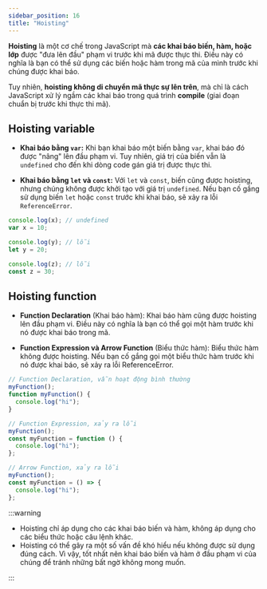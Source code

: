 ```yaml
---
sidebar_position: 16
title: "Hoisting"
---
```


**Hoisting** là một cơ chế trong JavaScript mà **các khai báo biến, hàm, hoặc lớp** được "đưa lên đầu" phạm vi trước khi mã được thực thi. Điều này có nghĩa là bạn có thể sử dụng các biến hoặc hàm trong mã của mình trước khi chúng được khai báo.

Tuy nhiên, **hoisting không di chuyển mã thực sự lên trên**, mà chỉ là cách JavaScript xử lý ngầm các khai báo trong quá trình **compile** (giai đoạn chuẩn bị trước khi thực thi mã).

## Hoisting variable

- **Khai báo bằng `var`:** Khi bạn khai báo một biến bằng `var`, khai báo đó được "nâng" lên đầu phạm vi. Tuy nhiên, giá trị của biến vẫn là `undefined` cho đến khi dòng code gán giá trị được thực thi.

- **Khai báo bằng `let` và `const`:** Với `let` và `const`, biến cũng được hoisting, nhưng chúng không được khởi tạo với giá trị `undefined`. Nếu bạn cố gắng sử dụng biến `let` hoặc `const` trước khi khai báo, sẽ xảy ra lỗi `ReferenceError`.

```js
console.log(x); // undefined
var x = 10;

console.log(y); // lỗi
let y = 20;

console.log(z); // lỗi
const z = 30;
```

## Hoisting function

- **Function Declaration** (Khai báo hàm): Khai báo hàm cũng được hoisting lên đầu phạm vi. Điều này có nghĩa là bạn có thể gọi một hàm trước khi nó được khai báo trong mã.

- **Function Expression và Arrow Function** (Biểu thức hàm): Biểu thức hàm không được hoisting. Nếu bạn cố gắng gọi một biểu thức hàm trước khi nó được khai báo, sẽ xảy ra lỗi ReferenceError.

```js
// Function Declaration, vẫn hoạt động bình thường
myFunction();
function myFunction() {
  console.log("hi");
}

// Function Expression, xảy ra lỗi
myFunction();
const myFunction = function () {
  console.log("hi");
};

// Arrow Function, xảy ra lỗi
myFunction();
const myFunction = () => {
  console.log("hi");
};
```

:::warning

- Hoisting chỉ áp dụng cho các khai báo biến và hàm, không áp dụng cho các biểu thức hoặc câu lệnh khác.
- Hoisting có thể gây ra một số vấn đề khó hiểu nếu không được sử dụng đúng cách. Vì vậy, tốt nhất nên khai báo biến và hàm ở đầu phạm vi của chúng để tránh những bất ngờ không mong muốn.

:::
